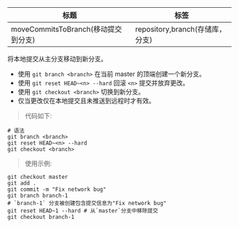 | 标题                                | 标签                            |
| ----------------------------------- | ------------------------------- |
| moveCommitsToBranch(移动提交到分支) | repository,branch(存储库，分支) |

将本地提交从主分支移动到新分支。

- 使用 `git branch <branch>` 在当前 master 的顶端创建一个新分支。
- 使用 `git reset HEAD~<n> --hard` 回滚 `<n>` 提交并放弃更改。
- 使用 `git checkout <branch>` 切换到新分支。
- 仅当更改仅在本地提交且未推送到远程时才有效。

> 代码如下:

```shell
# 语法
git branch <branch>
git reset HEAD~<n> --hard
git checkout <branch>
```

> 使用示例:

```shell
git checkout master
git add .
git commit -m "Fix network bug"
git branch branch-1
# `branch-1` 分支被创建包含提交信息为"Fix network bug"
git reset HEAD~1 --hard # 从`master`分支中移除提交
git checkout branch-1
```
